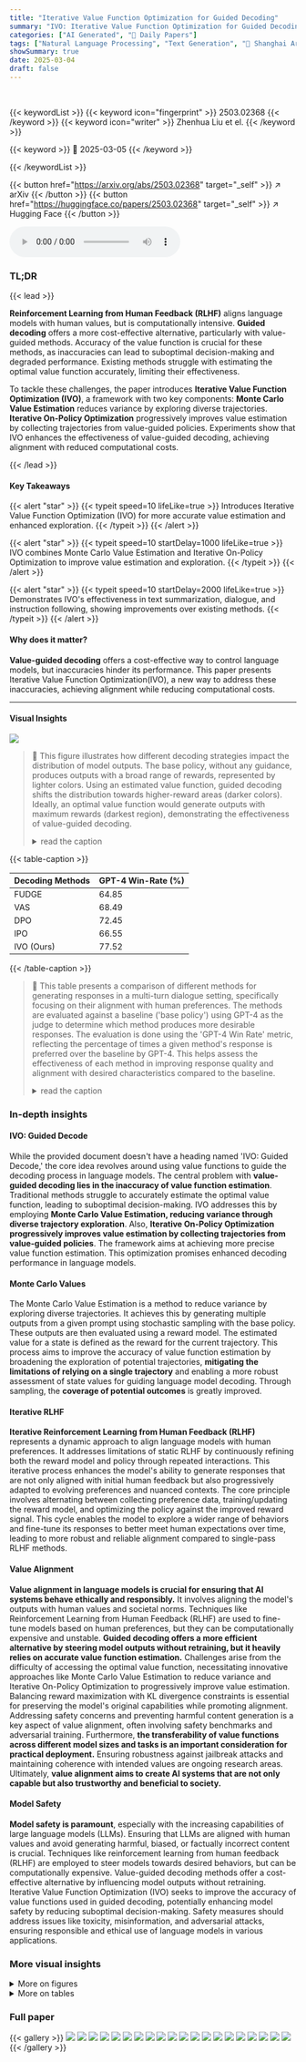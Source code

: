 ```yaml
---
title: "Iterative Value Function Optimization for Guided Decoding"
summary: "IVO: Iterative Value Function Optimization for Guided Decoding"
categories: ["AI Generated", "🤗 Daily Papers"]
tags: ["Natural Language Processing", "Text Generation", "🏢 Shanghai Artificial Intelligence Laboratory",]
showSummary: true
date: 2025-03-04
draft: false
---
```


<br>

{{< keywordList >}}
{{< keyword icon="fingerprint" >}} 2503.02368 {{< /keyword >}}
{{< keyword icon="writer" >}} Zhenhua Liu et el. {{< /keyword >}}
 
{{< keyword >}} 🤗 2025-03-05 {{< /keyword >}}
 
{{< /keywordList >}}

{{< button href="https://arxiv.org/abs/2503.02368" target="_self" >}}
↗ arXiv
{{< /button >}}
{{< button href="https://huggingface.co/papers/2503.02368" target="_self" >}}
↗ Hugging Face
{{< /button >}}



<audio controls>
    <source src="https://ai-paper-reviewer.com/2503.02368/podcast.wav" type="audio/wav">
    Your browser does not support the audio element.
</audio>


### TL;DR


{{< lead >}}

**Reinforcement Learning from Human Feedback (RLHF)** aligns language models with human values, but is computationally intensive. **Guided decoding** offers a more cost-effective alternative, particularly with value-guided methods. Accuracy of the value function is crucial for these methods, as inaccuracies can lead to suboptimal decision-making and degraded performance. Existing methods struggle with estimating the optimal value function accurately, limiting their effectiveness. 



To tackle these challenges, the paper introduces **Iterative Value Function Optimization (IVO)**, a framework with two key components: **Monte Carlo Value Estimation** reduces variance by exploring diverse trajectories. **Iterative On-Policy Optimization** progressively improves value estimation by collecting trajectories from value-guided policies. Experiments show that IVO enhances the effectiveness of value-guided decoding, achieving alignment with reduced computational costs.

{{< /lead >}}


#### Key Takeaways

{{< alert "star" >}}
{{< typeit speed=10 lifeLike=true >}} Introduces Iterative Value Function Optimization (IVO) for more accurate value estimation and enhanced exploration. {{< /typeit >}}
{{< /alert >}}

{{< alert "star" >}}
{{< typeit speed=10 startDelay=1000 lifeLike=true >}} IVO combines Monte Carlo Value Estimation and Iterative On-Policy Optimization to improve value estimation and exploration. {{< /typeit >}}
{{< /alert >}}

{{< alert "star" >}}
{{< typeit speed=10 startDelay=2000 lifeLike=true >}} Demonstrates IVO's effectiveness in text summarization, dialogue, and instruction following, showing improvements over existing methods. {{< /typeit >}}
{{< /alert >}}

#### Why does it matter?
**Value-guided decoding** offers a cost-effective way to control language models, but inaccuracies hinder its performance. This paper presents Iterative Value Function Optimization(IVO), a new way to address these inaccuracies, achieving alignment while reducing computational costs.

------
#### Visual Insights



![](https://arxiv.org/html/2503.02368/x1.png)

> 🔼 This figure illustrates how different decoding strategies impact the distribution of model outputs.  The base policy, without any guidance, produces outputs with a broad range of rewards, represented by lighter colors.  Using an estimated value function, guided decoding shifts the distribution towards higher-reward areas (darker colors).  Ideally, an optimal value function would generate outputs with maximum rewards (darkest region), demonstrating the effectiveness of value-guided decoding.
> <details>
> <summary>read the caption</summary>
> Figure 1: Visualization of different decoding strategies in the output space. Given a query, the base policy generates outputs with suboptimal rewards (lighter regions). Guided decoding with an estimated value function shifts the distribution towards higher-reward regions, while the optimal value function would guide the policy to achieve maximum rewards (darkest regions).
> </details>





{{< table-caption >}}
<table class="ltx_tabular ltx_centering ltx_guessed_headers ltx_align_middle" id="S5.T1.2">
<thead class="ltx_thead">
<tr class="ltx_tr" id="S5.T1.2.1.1">
<th class="ltx_td ltx_align_center ltx_th ltx_th_column ltx_border_tt" id="S5.T1.2.1.1.1"><span class="ltx_text ltx_font_bold" id="S5.T1.2.1.1.1.1" style="font-size:90%;">Decoding Methods</span></th>
<th class="ltx_td ltx_align_center ltx_th ltx_th_column ltx_border_tt" id="S5.T1.2.1.1.2"><span class="ltx_text ltx_font_bold" id="S5.T1.2.1.1.2.1" style="font-size:90%;">GPT-4 Win-Rate (%)</span></th>
</tr>
</thead>
<tbody class="ltx_tbody">
<tr class="ltx_tr" id="S5.T1.2.2.1">
<td class="ltx_td ltx_align_center ltx_border_t" id="S5.T1.2.2.1.1"><span class="ltx_text" id="S5.T1.2.2.1.1.1" style="font-size:90%;">FUDGE</span></td>
<td class="ltx_td ltx_align_center ltx_border_t" id="S5.T1.2.2.1.2"><span class="ltx_text" id="S5.T1.2.2.1.2.1" style="font-size:90%;">64.85</span></td>
</tr>
<tr class="ltx_tr" id="S5.T1.2.3.2">
<td class="ltx_td ltx_align_center" id="S5.T1.2.3.2.1"><span class="ltx_text" id="S5.T1.2.3.2.1.1" style="font-size:90%;">VAS</span></td>
<td class="ltx_td ltx_align_center" id="S5.T1.2.3.2.2"><span class="ltx_text" id="S5.T1.2.3.2.2.1" style="font-size:90%;">68.49</span></td>
</tr>
<tr class="ltx_tr" id="S5.T1.2.4.3">
<td class="ltx_td ltx_align_center" id="S5.T1.2.4.3.1"><span class="ltx_text" id="S5.T1.2.4.3.1.1" style="font-size:90%;">DPO</span></td>
<td class="ltx_td ltx_align_center" id="S5.T1.2.4.3.2"><span class="ltx_text" id="S5.T1.2.4.3.2.1" style="font-size:90%;">72.45</span></td>
</tr>
<tr class="ltx_tr" id="S5.T1.2.5.4">
<td class="ltx_td ltx_align_center" id="S5.T1.2.5.4.1"><span class="ltx_text" id="S5.T1.2.5.4.1.1" style="font-size:90%;">IPO</span></td>
<td class="ltx_td ltx_align_center" id="S5.T1.2.5.4.2"><span class="ltx_text" id="S5.T1.2.5.4.2.1" style="font-size:90%;">66.55</span></td>
</tr>
<tr class="ltx_tr" id="S5.T1.2.6.5">
<td class="ltx_td ltx_align_center ltx_border_bb" id="S5.T1.2.6.5.1"><span class="ltx_text ltx_font_bold" id="S5.T1.2.6.5.1.1" style="font-size:90%;">IVO (Ours)</span></td>
<td class="ltx_td ltx_align_center ltx_border_bb" id="S5.T1.2.6.5.2"><span class="ltx_text ltx_font_bold" id="S5.T1.2.6.5.2.1" style="font-size:90%;">77.52</span></td>
</tr>
</tbody>
</table>{{< /table-caption >}}

> 🔼 This table presents a comparison of different methods for generating responses in a multi-turn dialogue setting, specifically focusing on their alignment with human preferences.  The methods are evaluated against a baseline ('base policy') using GPT-4 as the judge to determine which method produces more desirable responses. The evaluation is done using the 'GPT-4 Win Rate' metric, reflecting the percentage of times a given method's response is preferred over the baseline by GPT-4. This helps assess the effectiveness of each method in improving response quality and alignment with desired characteristics compared to the baseline.
> <details>
> <summary>read the caption</summary>
> Table 1: Comparison of different methods against base policy using GPT-4-as-the-judge on the Multi-turn Dialogue dataset.
> </details>





### In-depth insights


#### IVO: Guided Decode
While the provided document doesn't have a heading named 'IVO: Guided Decode,' the core idea revolves around using value functions to guide the decoding process in language models. The central problem with **value-guided decoding lies in the inaccuracy of value function estimation**. Traditional methods struggle to accurately estimate the optimal value function, leading to suboptimal decision-making. IVO addresses this by employing **Monte Carlo Value Estimation, reducing variance through diverse trajectory exploration**. Also, **Iterative On-Policy Optimization progressively improves value estimation by collecting trajectories from value-guided policies**. The framework aims at achieving more precise value function estimation. This optimization promises enhanced decoding performance in language models.

#### Monte Carlo Values
The Monte Carlo Value Estimation is a method to reduce variance by exploring diverse trajectories. It achieves this by generating multiple outputs from a given prompt using stochastic sampling with the base policy. These outputs are then evaluated using a reward model. The estimated value for a state is defined as the reward for the current trajectory. This process aims to improve the accuracy of value function estimation by broadening the exploration of potential trajectories, **mitigating the limitations of relying on a single trajectory** and enabling a more robust assessment of state values for guiding language model decoding. Through sampling, the **coverage of potential outcomes** is greatly improved.

#### Iterative RLHF
**Iterative Reinforcement Learning from Human Feedback (RLHF)** represents a dynamic approach to align language models with human preferences.  It addresses limitations of static RLHF by continuously refining both the reward model and policy through repeated interactions. This iterative process enhances the model's ability to generate responses that are not only aligned with initial human feedback but also progressively adapted to evolving preferences and nuanced contexts.  The core principle involves alternating between collecting preference data, training/updating the reward model, and optimizing the policy against the improved reward signal. This cycle enables the model to explore a wider range of behaviors and fine-tune its responses to better meet human expectations over time, leading to more robust and reliable alignment compared to single-pass RLHF methods.

#### Value Alignment
**Value alignment in language models is crucial for ensuring that AI systems behave ethically and responsibly.** It involves aligning the model's outputs with human values and societal norms. Techniques like Reinforcement Learning from Human Feedback (RLHF) are used to fine-tune models based on human preferences, but they can be computationally expensive and unstable. **Guided decoding offers a more efficient alternative by steering model outputs without retraining, but it heavily relies on accurate value function estimation.** Challenges arise from the difficulty of accessing the optimal value function, necessitating innovative approaches like Monte Carlo Value Estimation to reduce variance and Iterative On-Policy Optimization to progressively improve value estimation. Balancing reward maximization with KL divergence constraints is essential for preserving the model's original capabilities while promoting alignment. Addressing safety concerns and preventing harmful content generation is a key aspect of value alignment, often involving safety benchmarks and adversarial training. Furthermore, **the transferability of value functions across different model sizes and tasks is an important consideration for practical deployment.** Ensuring robustness against jailbreak attacks and maintaining coherence with intended values are ongoing research areas. Ultimately, **value alignment aims to create AI systems that are not only capable but also trustworthy and beneficial to society.**

#### Model Safety
**Model safety is paramount**, especially with the increasing capabilities of large language models (LLMs).  Ensuring that LLMs are aligned with human values and avoid generating harmful, biased, or factually incorrect content is crucial.  Techniques like reinforcement learning from human feedback (RLHF) are employed to steer models towards desired behaviors, but can be computationally expensive.  Value-guided decoding methods offer a cost-effective alternative by influencing model outputs without retraining. Iterative Value Function Optimization (IVO) seeks to improve the accuracy of value functions used in guided decoding, potentially enhancing model safety by reducing suboptimal decision-making.  Safety measures should address issues like toxicity, misinformation, and adversarial attacks, ensuring responsible and ethical use of language models in various applications.


### More visual insights

<details>
<summary>More on figures
</summary>


![](https://arxiv.org/html/2503.02368/x2.png)

> 🔼 This figure shows the results of different methods on the summarization task, illustrating the trade-off between reward and KL divergence.  The x-axis represents the KL divergence between the guided policy and the base policy, while the y-axis represents the average reward.  Different colored lines represent different methods (IVO, FUDGE, VAS, ARGS, DPO, IPO). The figure demonstrates how each method performs under varying degrees of KL divergence, showing the balance between achieving high rewards and maintaining closeness to the original policy distribution.
> <details>
> <summary>read the caption</summary>
> (a) Summarization
> </details>



![](https://arxiv.org/html/2503.02368/x3.png)

> 🔼 The figure shows the reward versus KL divergence for different methods on a multi-turn dialogue task.  It compares the performance of several guided decoding methods (IVO, FUDGE, VAS, ARGS, DPO, IPO) against the base policy.  The x-axis represents the KL divergence (a measure of difference between the guided policy and the base policy), and the y-axis represents the reward achieved by each method. The plot illustrates how each method balances the trade-off between generating high-reward responses and maintaining similarity to the base policy. IVO consistently achieves higher rewards than other methods across various KL divergence levels.
> <details>
> <summary>read the caption</summary>
> (b) Multi-turn Dialogue
> </details>



![](https://arxiv.org/html/2503.02368/x4.png)

> 🔼 This figure displays the performance of different language model decoding methods across two tasks: summarization and multi-turn dialogue.  The x-axis represents the KL divergence (a measure of difference) between the policy guided by the value function and the base policy. A lower KL divergence indicates that the guided policy is closer to the base policy. The y-axis represents the average reward, reflecting the quality of the generated text. Each line represents a different decoding method, showing how its reward changes with varying degrees of divergence from the base policy.  The plots reveal how different methods balance reward and similarity to the base policy.
> <details>
> <summary>read the caption</summary>
> Figure 2: Reward vs. KL divergence for different methods on (a) summarization and (b) multi-turn dialogue.
> </details>



![](https://arxiv.org/html/2503.02368/x5.png)

> 🔼 The figure shows the comparison of different value functions using value-guided blockwise beam search on the summarization task.  The x-axis represents the different methods used, including ARGS, FUDGE, VAS, and IVO (the proposed method). The y-axis represents the average reward achieved by each method. The bars show that IVO achieves the highest average reward, demonstrating its superiority over the baseline methods in the summarization task.
> <details>
> <summary>read the caption</summary>
> (a) Summarization
> </details>



![](https://arxiv.org/html/2503.02368/x6.png)

> 🔼 The figure shows the comparison of different methods on the multi-turn dialogue task in terms of reward versus KL divergence.  The x-axis represents the KL divergence from the base policy, measuring how much the guided policy deviates from the original model's behavior. The y-axis represents the average reward achieved by each method, reflecting the quality of the generated responses based on human preference judgments.  Different methods are represented by different colored lines. The figure demonstrates how the reward varies as the deviation from the base policy increases, and which method maintains the best reward at different KL divergence levels.
> <details>
> <summary>read the caption</summary>
> (b) Multi-turn Dialogue
> </details>



![](https://arxiv.org/html/2503.02368/x7.png)

> 🔼 This figure shows the comparison of different value functions using the value-guided blockwise beam search method on the instruction-following task. It displays the average reward achieved by different models on this task: Base, ARGS, FUDGE, VAS, and IVO (with and without iterative on-policy optimization). The chart visually compares their performance, allowing for easy understanding of how IVO performs against other methods in aligning language models with instructions.
> <details>
> <summary>read the caption</summary>
> (c) Instruction Following
> </details>



![](https://arxiv.org/html/2503.02368/x8.png)

> 🔼 This figure compares the performance of different value function optimization methods on three tasks: text summarization, multi-turn dialogue, and instruction following.  Each bar represents the average reward achieved by a particular method, with taller bars signifying better performance.  The leftmost bar in each group represents the baseline using a base policy only.  The methods compared are ARGS, FUDGE, VAS, IVO (with iterative on-policy optimization), and IVO* (IVO without the iterative component).  The figure helps illustrate the effectiveness of the iterative approach used in IVO compared to other value function estimation techniques and how this affects downstream tasks.
> <details>
> <summary>read the caption</summary>
> Figure 3: Comparison of different value functions using value-guided blockwise beam search on summarization (left), multi-turn dialogue (middle) and instruction following (right). IVO∗ denotes IVO without iterative on-policy optimization.
> </details>



![](https://arxiv.org/html/2503.02368/x9.png)

> 🔼 This figure shows the ablation study on the number of sampled trajectories in multi-turn dialogue using blockwise beam search.  The x-axis represents the number of sampled trajectories and the y-axis represents the average reward.  The different colored lines represent different methods being compared. The purpose is to demonstrate the impact of increasing the number of trajectories on the model's performance.
> <details>
> <summary>read the caption</summary>
> (a) Number of ST
> </details>



![](https://arxiv.org/html/2503.02368/x10.png)

> 🔼 This figure shows the impact of the number of training iterations on the performance of the Iterative Value Function Optimization (IVO) method. The x-axis represents the number of training iterations, and the y-axis represents the average reward achieved by the model. The graph shows that as the number of training iterations increases, the average reward also increases, indicating that the iterative refinement of the value function improves the model's performance.
> <details>
> <summary>read the caption</summary>
> (b) Number of TI
> </details>



</details>




<details>
<summary>More on tables
</summary>


{{< table-caption >}}
<table class="ltx_tabular ltx_centering ltx_guessed_headers ltx_align_middle" id="S6.T2.1">
<thead class="ltx_thead">
<tr class="ltx_tr" id="S6.T2.1.1">
<th class="ltx_td ltx_align_left ltx_th ltx_th_column ltx_th_row ltx_border_tt" id="S6.T2.1.1.2"><span class="ltx_text ltx_font_bold" id="S6.T2.1.1.2.1">Model Size</span></th>
<th class="ltx_td ltx_align_center ltx_th ltx_th_column ltx_border_tt" id="S6.T2.1.1.3"><span class="ltx_text ltx_font_bold" id="S6.T2.1.1.3.1">Base</span></th>
<th class="ltx_td ltx_align_center ltx_th ltx_th_column ltx_border_tt" id="S6.T2.1.1.4"><span class="ltx_text ltx_font_bold" id="S6.T2.1.1.4.1">IVO</span></th>
<th class="ltx_td ltx_align_center ltx_th ltx_th_column ltx_border_tt" id="S6.T2.1.1.1"><math alttext="\boldsymbol{\Delta}" class="ltx_Math" display="inline" id="S6.T2.1.1.1.m1.1"><semantics id="S6.T2.1.1.1.m1.1a"><mi id="S6.T2.1.1.1.m1.1.1" xref="S6.T2.1.1.1.m1.1.1.cmml">𝚫</mi><annotation-xml encoding="MathML-Content" id="S6.T2.1.1.1.m1.1b"><ci id="S6.T2.1.1.1.m1.1.1.cmml" xref="S6.T2.1.1.1.m1.1.1">𝚫</ci></annotation-xml><annotation encoding="application/x-tex" id="S6.T2.1.1.1.m1.1c">\boldsymbol{\Delta}</annotation><annotation encoding="application/x-llamapun" id="S6.T2.1.1.1.m1.1d">bold_Δ</annotation></semantics></math></th>
</tr>
</thead>
<tbody class="ltx_tbody">
<tr class="ltx_tr" id="S6.T2.1.2.1">
<th class="ltx_td ltx_align_left ltx_th ltx_th_row ltx_border_t" id="S6.T2.1.2.1.1">1B</th>
<td class="ltx_td ltx_align_center ltx_border_t" id="S6.T2.1.2.1.2">-7.71</td>
<td class="ltx_td ltx_align_center ltx_border_t" id="S6.T2.1.2.1.3">3.78</td>
<td class="ltx_td ltx_align_center ltx_border_t" id="S6.T2.1.2.1.4"><span class="ltx_text ltx_font_bold" id="S6.T2.1.2.1.4.1">11.49</span></td>
</tr>
<tr class="ltx_tr" id="S6.T2.1.3.2">
<th class="ltx_td ltx_align_left ltx_th ltx_th_row" id="S6.T2.1.3.2.1">3B</th>
<td class="ltx_td ltx_align_center" id="S6.T2.1.3.2.2">1.56</td>
<td class="ltx_td ltx_align_center" id="S6.T2.1.3.2.3">13.34</td>
<td class="ltx_td ltx_align_center" id="S6.T2.1.3.2.4"><span class="ltx_text ltx_font_bold" id="S6.T2.1.3.2.4.1">11.78</span></td>
</tr>
<tr class="ltx_tr" id="S6.T2.1.4.3">
<th class="ltx_td ltx_align_left ltx_th ltx_th_row ltx_border_bb" id="S6.T2.1.4.3.1">8B</th>
<td class="ltx_td ltx_align_center ltx_border_bb" id="S6.T2.1.4.3.2">7.67</td>
<td class="ltx_td ltx_align_center ltx_border_bb" id="S6.T2.1.4.3.3">20.42</td>
<td class="ltx_td ltx_align_center ltx_border_bb" id="S6.T2.1.4.3.4"><span class="ltx_text ltx_font_bold" id="S6.T2.1.4.3.4.1">12.75</span></td>
</tr>
</tbody>
</table>{{< /table-caption >}}
> 🔼 This table presents a performance comparison of different sized language models (1B, 3B, and 8B parameters) on an instruction-following task.  The comparison is between a baseline model (base policy) and a model enhanced with value-guided blockwise beam search.  Crucially, the value function used for the enhancement was trained on data from the 3B parameter model. The △ column shows the absolute performance improvement of the value-guided model compared to the base model.
> <details>
> <summary>read the caption</summary>
> Table 2: Performance comparison between the base policy and value-guided blockwise beam search across different model sizes (1B, 3B, and 8B) on the instruction-following task. The value function is trained using data collected from the 3B base policy. The 𝚫𝚫\boldsymbol{\Delta}bold_Δ column represents the absolute performance improvement.
> </details>

{{< table-caption >}}
<table class="ltx_tabular ltx_centering ltx_guessed_headers ltx_align_middle" id="S6.T3.2">
<thead class="ltx_thead">
<tr class="ltx_tr" id="S6.T3.2.1.1">
<th class="ltx_td ltx_align_left ltx_th ltx_th_column ltx_th_row ltx_border_tt" id="S6.T3.2.1.1.1"><span class="ltx_text ltx_font_bold" id="S6.T3.2.1.1.1.1" style="font-size:90%;">Model</span></th>
<th class="ltx_td ltx_align_center ltx_th ltx_th_column ltx_border_tt" id="S6.T3.2.1.1.2"><span class="ltx_text ltx_font_bold" id="S6.T3.2.1.1.2.1" style="font-size:90%;">Safety Rate (%)</span></th>
</tr>
</thead>
<tbody class="ltx_tbody">
<tr class="ltx_tr" id="S6.T3.2.2.1">
<th class="ltx_td ltx_align_left ltx_th ltx_th_row ltx_border_t" id="S6.T3.2.2.1.1"><span class="ltx_text" id="S6.T3.2.2.1.1.1" style="font-size:90%;">Aligned-Llama-3</span></th>
<td class="ltx_td ltx_align_center ltx_border_t" id="S6.T3.2.2.1.2"><span class="ltx_text" id="S6.T3.2.2.1.2.1" style="font-size:90%;">92.87</span></td>
</tr>
<tr class="ltx_tr" id="S6.T3.2.3.2">
<th class="ltx_td ltx_align_left ltx_th ltx_th_row" id="S6.T3.2.3.2.1"><span class="ltx_text" id="S6.T3.2.3.2.1.1" style="font-size:90%;">+ Aligned Value Function</span></th>
<td class="ltx_td ltx_align_center" id="S6.T3.2.3.2.2"><span class="ltx_text" id="S6.T3.2.3.2.2.1" style="font-size:90%;">96.14</span></td>
</tr>
<tr class="ltx_tr" id="S6.T3.2.4.3">
<th class="ltx_td ltx_align_left ltx_th ltx_th_row" id="S6.T3.2.4.3.1">
<span class="ltx_text" id="S6.T3.2.4.3.1.1" style="font-size:90%;">+ </span><span class="ltx_text ltx_font_bold" id="S6.T3.2.4.3.1.2" style="font-size:90%;">Unaligned Value Function</span>
</th>
<td class="ltx_td ltx_align_center" id="S6.T3.2.4.3.2"><span class="ltx_text ltx_font_bold" id="S6.T3.2.4.3.2.1" style="font-size:90%;">97.48</span></td>
</tr>
<tr class="ltx_tr" id="S6.T3.2.5.4">
<th class="ltx_td ltx_align_left ltx_th ltx_th_row ltx_border_t" id="S6.T3.2.5.4.1"><span class="ltx_text" id="S6.T3.2.5.4.1.1" style="font-size:90%;">Unaligned-Llama-3</span></th>
<td class="ltx_td ltx_align_center ltx_border_t" id="S6.T3.2.5.4.2"><span class="ltx_text" id="S6.T3.2.5.4.2.1" style="font-size:90%;">65.27</span></td>
</tr>
<tr class="ltx_tr" id="S6.T3.2.6.5">
<th class="ltx_td ltx_align_left ltx_th ltx_th_row" id="S6.T3.2.6.5.1"><span class="ltx_text" id="S6.T3.2.6.5.1.1" style="font-size:90%;">+ Aligned Value Function</span></th>
<td class="ltx_td ltx_align_center" id="S6.T3.2.6.5.2"><span class="ltx_text" id="S6.T3.2.6.5.2.1" style="font-size:90%;">81.04</span></td>
</tr>
<tr class="ltx_tr" id="S6.T3.2.7.6">
<th class="ltx_td ltx_align_left ltx_th ltx_th_row ltx_border_bb" id="S6.T3.2.7.6.1">
<span class="ltx_text" id="S6.T3.2.7.6.1.1" style="font-size:90%;">+ </span><span class="ltx_text ltx_font_bold" id="S6.T3.2.7.6.1.2" style="font-size:90%;">Unaligned Value Function</span>
</th>
<td class="ltx_td ltx_align_center ltx_border_bb" id="S6.T3.2.7.6.2"><span class="ltx_text ltx_font_bold" id="S6.T3.2.7.6.2.1" style="font-size:90%;">86.17</span></td>
</tr>
</tbody>
</table>{{< /table-caption >}}
> 🔼 This table presents a comparison of safety rates for two versions of the Llama-3 language model: an aligned version and an unaligned version.  Each model version is evaluated in terms of its safety rate under three conditions: the model with its original value function, the model with an aligned value function (trained on responses from the aligned model), and the model with an unaligned value function (trained on responses from the unaligned model).  This allows for assessing the impact of different value functions on the safety performance of both aligned and unaligned models, providing insights into how value functions affect the overall safety of large language models.
> <details>
> <summary>read the caption</summary>
> Table 3: Comparison of safety rates between aligned and unaligned Llama-3 models with different value functions.
> </details>

{{< table-caption >}}
<table class="ltx_tabular ltx_centering ltx_guessed_headers ltx_align_middle" id="A1.T4.6">
<thead class="ltx_thead">
<tr class="ltx_tr" id="A1.T4.6.7.1">
<th class="ltx_td ltx_align_left ltx_th ltx_th_column ltx_th_row ltx_border_tt" id="A1.T4.6.7.1.1"><span class="ltx_text ltx_font_bold" id="A1.T4.6.7.1.1.1">Task</span></th>
<th class="ltx_td ltx_align_center ltx_th ltx_th_column ltx_border_tt" id="A1.T4.6.7.1.2"><span class="ltx_text ltx_font_bold" id="A1.T4.6.7.1.2.1">Tokenwise</span></th>
<th class="ltx_td ltx_align_center ltx_th ltx_th_column ltx_border_tt" id="A1.T4.6.7.1.3"><span class="ltx_text ltx_font_bold" id="A1.T4.6.7.1.3.1">Blockwise (2)</span></th>
<th class="ltx_td ltx_align_center ltx_th ltx_th_column ltx_border_tt" id="A1.T4.6.7.1.4"><span class="ltx_text ltx_font_bold" id="A1.T4.6.7.1.4.1">Blockwise (4)</span></th>
</tr>
</thead>
<tbody class="ltx_tbody">
<tr class="ltx_tr" id="A1.T4.3.3">
<th class="ltx_td ltx_align_left ltx_th ltx_th_row ltx_border_t" id="A1.T4.3.3.4">Summarization</th>
<td class="ltx_td ltx_align_center ltx_border_t" id="A1.T4.1.1.1">2.7<math alttext="\times" class="ltx_Math" display="inline" id="A1.T4.1.1.1.m1.1"><semantics id="A1.T4.1.1.1.m1.1a"><mo id="A1.T4.1.1.1.m1.1.1" xref="A1.T4.1.1.1.m1.1.1.cmml">×</mo><annotation-xml encoding="MathML-Content" id="A1.T4.1.1.1.m1.1b"><times id="A1.T4.1.1.1.m1.1.1.cmml" xref="A1.T4.1.1.1.m1.1.1"></times></annotation-xml><annotation encoding="application/x-tex" id="A1.T4.1.1.1.m1.1c">\times</annotation><annotation encoding="application/x-llamapun" id="A1.T4.1.1.1.m1.1d">×</annotation></semantics></math>
</td>
<td class="ltx_td ltx_align_center ltx_border_t" id="A1.T4.2.2.2">1.5<math alttext="\times" class="ltx_Math" display="inline" id="A1.T4.2.2.2.m1.1"><semantics id="A1.T4.2.2.2.m1.1a"><mo id="A1.T4.2.2.2.m1.1.1" xref="A1.T4.2.2.2.m1.1.1.cmml">×</mo><annotation-xml encoding="MathML-Content" id="A1.T4.2.2.2.m1.1b"><times id="A1.T4.2.2.2.m1.1.1.cmml" xref="A1.T4.2.2.2.m1.1.1"></times></annotation-xml><annotation encoding="application/x-tex" id="A1.T4.2.2.2.m1.1c">\times</annotation><annotation encoding="application/x-llamapun" id="A1.T4.2.2.2.m1.1d">×</annotation></semantics></math>
</td>
<td class="ltx_td ltx_align_center ltx_border_t" id="A1.T4.3.3.3">1.0<math alttext="\times" class="ltx_Math" display="inline" id="A1.T4.3.3.3.m1.1"><semantics id="A1.T4.3.3.3.m1.1a"><mo id="A1.T4.3.3.3.m1.1.1" xref="A1.T4.3.3.3.m1.1.1.cmml">×</mo><annotation-xml encoding="MathML-Content" id="A1.T4.3.3.3.m1.1b"><times id="A1.T4.3.3.3.m1.1.1.cmml" xref="A1.T4.3.3.3.m1.1.1"></times></annotation-xml><annotation encoding="application/x-tex" id="A1.T4.3.3.3.m1.1c">\times</annotation><annotation encoding="application/x-llamapun" id="A1.T4.3.3.3.m1.1d">×</annotation></semantics></math>
</td>
</tr>
<tr class="ltx_tr" id="A1.T4.6.6">
<th class="ltx_td ltx_align_left ltx_th ltx_th_row ltx_border_bb" id="A1.T4.6.6.4">Multi-turn Dialogue</th>
<td class="ltx_td ltx_align_center ltx_border_bb" id="A1.T4.4.4.1">4.4<math alttext="\times" class="ltx_Math" display="inline" id="A1.T4.4.4.1.m1.1"><semantics id="A1.T4.4.4.1.m1.1a"><mo id="A1.T4.4.4.1.m1.1.1" xref="A1.T4.4.4.1.m1.1.1.cmml">×</mo><annotation-xml encoding="MathML-Content" id="A1.T4.4.4.1.m1.1b"><times id="A1.T4.4.4.1.m1.1.1.cmml" xref="A1.T4.4.4.1.m1.1.1"></times></annotation-xml><annotation encoding="application/x-tex" id="A1.T4.4.4.1.m1.1c">\times</annotation><annotation encoding="application/x-llamapun" id="A1.T4.4.4.1.m1.1d">×</annotation></semantics></math>
</td>
<td class="ltx_td ltx_align_center ltx_border_bb" id="A1.T4.5.5.2">1.6<math alttext="\times" class="ltx_Math" display="inline" id="A1.T4.5.5.2.m1.1"><semantics id="A1.T4.5.5.2.m1.1a"><mo id="A1.T4.5.5.2.m1.1.1" xref="A1.T4.5.5.2.m1.1.1.cmml">×</mo><annotation-xml encoding="MathML-Content" id="A1.T4.5.5.2.m1.1b"><times id="A1.T4.5.5.2.m1.1.1.cmml" xref="A1.T4.5.5.2.m1.1.1"></times></annotation-xml><annotation encoding="application/x-tex" id="A1.T4.5.5.2.m1.1c">\times</annotation><annotation encoding="application/x-llamapun" id="A1.T4.5.5.2.m1.1d">×</annotation></semantics></math>
</td>
<td class="ltx_td ltx_align_center ltx_border_bb" id="A1.T4.6.6.3">1.0<math alttext="\times" class="ltx_Math" display="inline" id="A1.T4.6.6.3.m1.1"><semantics id="A1.T4.6.6.3.m1.1a"><mo id="A1.T4.6.6.3.m1.1.1" xref="A1.T4.6.6.3.m1.1.1.cmml">×</mo><annotation-xml encoding="MathML-Content" id="A1.T4.6.6.3.m1.1b"><times id="A1.T4.6.6.3.m1.1.1.cmml" xref="A1.T4.6.6.3.m1.1.1"></times></annotation-xml><annotation encoding="application/x-tex" id="A1.T4.6.6.3.m1.1c">\times</annotation><annotation encoding="application/x-llamapun" id="A1.T4.6.6.3.m1.1d">×</annotation></semantics></math>
</td>
</tr>
</tbody>
</table>{{< /table-caption >}}
> 🔼 This table presents a comparison of the relative inference times for three different sampling strategies: Tokenwise Sampling, Blockwise Sampling (with block size 2), and Blockwise Sampling (with block size 4).  The inference times are normalized relative to the Blockwise Sampling strategy with a block size of 4 (meaning Blockwise (4) has a relative time of 1.0x).  The table shows how much faster or slower the other two methods are in comparison to the Blockwise (4) method, for both summarization and multi-turn dialogue tasks. This allows for a direct comparison of the computational efficiency of each sampling strategy.
> <details>
> <summary>read the caption</summary>
> Table 4: Relative inference time comparison of different sampling strategies. Times are normalized relative to Blockwise (4).
> </details>

{{< table-caption >}}
<table class="ltx_tabular ltx_centering ltx_guessed_headers ltx_align_middle" id="A2.T5.4">
<tbody class="ltx_tbody">
<tr class="ltx_tr" id="A2.T5.4.1.1">
<th class="ltx_td ltx_align_left ltx_th ltx_th_row ltx_border_tt" id="A2.T5.4.1.1.1"><span class="ltx_text ltx_font_bold" id="A2.T5.4.1.1.1.1">Parameter</span></th>
<td class="ltx_td ltx_align_center ltx_border_tt" colspan="2" id="A2.T5.4.1.1.2"><span class="ltx_text ltx_font_bold" id="A2.T5.4.1.1.2.1">Base Policy</span></td>
<td class="ltx_td ltx_align_center ltx_border_tt" colspan="2" id="A2.T5.4.1.1.3"><span class="ltx_text ltx_font_bold" id="A2.T5.4.1.1.3.1">Reward Model</span></td>
</tr>
<tr class="ltx_tr" id="A2.T5.4.2.2">
<th class="ltx_td ltx_th ltx_th_row" id="A2.T5.4.2.2.1"></th>
<td class="ltx_td ltx_align_center ltx_border_t" id="A2.T5.4.2.2.2">Summarization</td>
<td class="ltx_td ltx_align_center ltx_border_t" id="A2.T5.4.2.2.3">Dialogue</td>
<td class="ltx_td ltx_align_center ltx_border_t" id="A2.T5.4.2.2.4">Summarization</td>
<td class="ltx_td ltx_align_center ltx_border_t" id="A2.T5.4.2.2.5">Dialogue</td>
</tr>
<tr class="ltx_tr" id="A2.T5.4.3.3">
<th class="ltx_td ltx_align_left ltx_th ltx_th_row ltx_border_t" id="A2.T5.4.3.3.1">Model</th>
<td class="ltx_td ltx_align_center ltx_border_t" id="A2.T5.4.3.3.2">Llama-3.2-3B</td>
<td class="ltx_td ltx_align_center ltx_border_t" id="A2.T5.4.3.3.3">Llama-3-8B</td>
<td class="ltx_td ltx_align_center ltx_border_t" id="A2.T5.4.3.3.4">Llama-3.2-1B</td>
<td class="ltx_td ltx_align_center ltx_border_t" id="A2.T5.4.3.3.5">Llama-3.2-1B</td>
</tr>
<tr class="ltx_tr" id="A2.T5.4.4.4">
<th class="ltx_td ltx_align_left ltx_th ltx_th_row" id="A2.T5.4.4.4.1">Learning Rate</th>
<td class="ltx_td ltx_align_center" id="A2.T5.4.4.4.2">1e-5</td>
<td class="ltx_td ltx_align_center" id="A2.T5.4.4.4.3">5e-6</td>
<td class="ltx_td ltx_align_center" id="A2.T5.4.4.4.4">5e-5</td>
<td class="ltx_td ltx_align_center" id="A2.T5.4.4.4.5">1e-5</td>
</tr>
<tr class="ltx_tr" id="A2.T5.4.5.5">
<th class="ltx_td ltx_align_left ltx_th ltx_th_row" id="A2.T5.4.5.5.1">Batch Size</th>
<td class="ltx_td ltx_align_center" id="A2.T5.4.5.5.2">128</td>
<td class="ltx_td ltx_align_center" id="A2.T5.4.5.5.3">64</td>
<td class="ltx_td ltx_align_center" id="A2.T5.4.5.5.4">512</td>
<td class="ltx_td ltx_align_center" id="A2.T5.4.5.5.5">256</td>
</tr>
<tr class="ltx_tr" id="A2.T5.4.6.6">
<th class="ltx_td ltx_align_left ltx_th ltx_th_row" id="A2.T5.4.6.6.1">Max Sequence Length</th>
<td class="ltx_td ltx_align_center" id="A2.T5.4.6.6.2">1024</td>
<td class="ltx_td ltx_align_center" id="A2.T5.4.6.6.3">512</td>
<td class="ltx_td ltx_align_center" id="A2.T5.4.6.6.4">1024</td>
<td class="ltx_td ltx_align_center" id="A2.T5.4.6.6.5">512</td>
</tr>
<tr class="ltx_tr" id="A2.T5.4.7.7">
<th class="ltx_td ltx_align_left ltx_th ltx_th_row" id="A2.T5.4.7.7.1">Epochs</th>
<td class="ltx_td ltx_align_center" id="A2.T5.4.7.7.2">1</td>
<td class="ltx_td ltx_align_center" id="A2.T5.4.7.7.3">2</td>
<td class="ltx_td ltx_align_center" id="A2.T5.4.7.7.4">1</td>
<td class="ltx_td ltx_align_center" id="A2.T5.4.7.7.5">2</td>
</tr>
<tr class="ltx_tr" id="A2.T5.4.8.8">
<th class="ltx_td ltx_align_left ltx_th ltx_th_row" id="A2.T5.4.8.8.1">Warmup Ratio</th>
<td class="ltx_td ltx_align_center" id="A2.T5.4.8.8.2">0.05</td>
<td class="ltx_td ltx_align_center" id="A2.T5.4.8.8.3">0.05</td>
<td class="ltx_td ltx_align_center" id="A2.T5.4.8.8.4">0.03</td>
<td class="ltx_td ltx_align_center" id="A2.T5.4.8.8.5">0.03</td>
</tr>
<tr class="ltx_tr" id="A2.T5.4.9.9">
<th class="ltx_td ltx_align_left ltx_th ltx_th_row ltx_border_bb" id="A2.T5.4.9.9.1">Weight Decay</th>
<td class="ltx_td ltx_align_center ltx_border_bb" id="A2.T5.4.9.9.2">0.01</td>
<td class="ltx_td ltx_align_center ltx_border_bb" id="A2.T5.4.9.9.3">0.01</td>
<td class="ltx_td ltx_align_center ltx_border_bb" id="A2.T5.4.9.9.4">0.001</td>
<td class="ltx_td ltx_align_center ltx_border_bb" id="A2.T5.4.9.9.5">0.001</td>
</tr>
</tbody>
</table>{{< /table-caption >}}
> 🔼 This table details the hyperparameters used during the training phase for different language models and tasks.  It includes information on the specific model architecture (e.g., Llama-3.2-3B), learning rate, batch size, maximum sequence length, number of training epochs, warmup ratio, and weight decay. The information is broken down by model type (base policy and reward model) and specific task (summarization and multi-turn dialogue).
> <details>
> <summary>read the caption</summary>
> Table 5: Training hyperparameters for different models and tasks
> </details>

</details>




### Full paper

{{< gallery >}}
<img src="https://ai-paper-reviewer.com/2503.02368/1.png" class="grid-w50 md:grid-w33 xl:grid-w25" />
<img src="https://ai-paper-reviewer.com/2503.02368/2.png" class="grid-w50 md:grid-w33 xl:grid-w25" />
<img src="https://ai-paper-reviewer.com/2503.02368/3.png" class="grid-w50 md:grid-w33 xl:grid-w25" />
<img src="https://ai-paper-reviewer.com/2503.02368/4.png" class="grid-w50 md:grid-w33 xl:grid-w25" />
<img src="https://ai-paper-reviewer.com/2503.02368/5.png" class="grid-w50 md:grid-w33 xl:grid-w25" />
<img src="https://ai-paper-reviewer.com/2503.02368/6.png" class="grid-w50 md:grid-w33 xl:grid-w25" />
<img src="https://ai-paper-reviewer.com/2503.02368/7.png" class="grid-w50 md:grid-w33 xl:grid-w25" />
<img src="https://ai-paper-reviewer.com/2503.02368/8.png" class="grid-w50 md:grid-w33 xl:grid-w25" />
<img src="https://ai-paper-reviewer.com/2503.02368/9.png" class="grid-w50 md:grid-w33 xl:grid-w25" />
<img src="https://ai-paper-reviewer.com/2503.02368/10.png" class="grid-w50 md:grid-w33 xl:grid-w25" />
<img src="https://ai-paper-reviewer.com/2503.02368/11.png" class="grid-w50 md:grid-w33 xl:grid-w25" />
<img src="https://ai-paper-reviewer.com/2503.02368/12.png" class="grid-w50 md:grid-w33 xl:grid-w25" />
<img src="https://ai-paper-reviewer.com/2503.02368/13.png" class="grid-w50 md:grid-w33 xl:grid-w25" />
<img src="https://ai-paper-reviewer.com/2503.02368/14.png" class="grid-w50 md:grid-w33 xl:grid-w25" />
<img src="https://ai-paper-reviewer.com/2503.02368/15.png" class="grid-w50 md:grid-w33 xl:grid-w25" />
<img src="https://ai-paper-reviewer.com/2503.02368/16.png" class="grid-w50 md:grid-w33 xl:grid-w25" />
<img src="https://ai-paper-reviewer.com/2503.02368/17.png" class="grid-w50 md:grid-w33 xl:grid-w25" />
<img src="https://ai-paper-reviewer.com/2503.02368/18.png" class="grid-w50 md:grid-w33 xl:grid-w25" />
<img src="https://ai-paper-reviewer.com/2503.02368/19.png" class="grid-w50 md:grid-w33 xl:grid-w25" />
<img src="https://ai-paper-reviewer.com/2503.02368/20.png" class="grid-w50 md:grid-w33 xl:grid-w25" />
{{< /gallery >}}